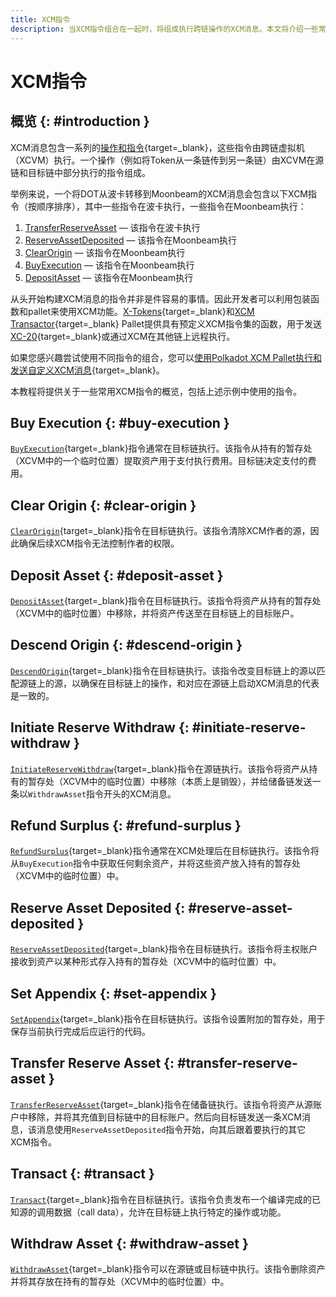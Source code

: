 ```yaml
---
title: XCM指令
description: 当XCM指令组合在一起时，将组成执行跨链操作的XCM消息。本文将介绍一些常用指令。
---
```


# XCM指令

## 概览 {: #introduction }

XCM消息包含一系列的[操作和指令](https://github.com/paritytech/xcm-format#5-the-xcvm-instruction-set){target=\_blank}，这些指令由跨链虚拟机（XCVM）执行。一个操作（例如将Token从一条链传到另一条链）由XCVM在源链和目标链中部分执行的指令组成。

举例来说，一个将DOT从波卡转移到Moonbeam的XCM消息会包含以下XCM指令（按顺序排序），其中一些指令在波卡执行，一些指令在Moonbeam执行：

 1. [TransferReserveAsset](#transfer-reserve-asset) — 该指令在波卡执行
 2. [ReserveAssetDeposited](#reserve-asset-deposited) — 该指令在Moonbeam执行
 3. [ClearOrigin](#clear-origin) — 该指令在Moonbeam执行
 4. [BuyExecution](#buy-execution) — 该指令在Moonbeam执行
 5. [DepositAsset](#deposit-asset) — 该指令在Moonbeam执行

从头开始构建XCM消息的指令并非是件容易的事情。因此开发者可以利用包装函数和pallet来使用XCM功能。[X-Tokens](/builders/interoperability/xcm/xc20/send-xc20s/xtokens-pallet/){target=\_blank}和[XCM Transactor](/builders/interoperability/xcm/remote-execution/substrate-calls/xcm-transactor-pallet/){target=\_blank} Pallet提供具有预定义XCM指令集的函数，用于发送[XC-20](/builders/interoperability/xcm/xc20/overview/){target=\_blank}或通过XCM在其他链上远程执行。

如果您感兴趣尝试使用不同指令的组合，您可以[使用Polkadot XCM Pallet执行和发送自定义XCM消息](/builders/interoperability/xcm/send-execute-xcm){target=\_blank}。

本教程将提供关于一些常用XCM指令的概览，包括上述示例中使用的指令。

## Buy Execution {: #buy-execution }

[`BuyExecution`](https://github.com/paritytech/xcm-format#buyexecution){target=\_blank}指令通常在目标链执行。该指令从持有的暂存处（XCVM中的一个临时位置）提取资产用于支付执行费用。目标链决定支付的费用。

## Clear Origin {: #clear-origin }

[`ClearOrigin`](https://github.com/paritytech/xcm-format#clearorigin){target=\_blank}指令在目标链执行。该指令清除XCM作者的源，因此确保后续XCM指令无法控制作者的权限。

## Deposit Asset {: #deposit-asset }

[`DepositAsset`](https://github.com/paritytech/xcm-format#depositasset){target=\_blank}指令在目标链执行。该指令将资产从持有的暂存处（XCVM中的临时位置）中移除，并将资产传送至在目标链上的目标账户。

## Descend Origin {: #descend-origin }

[`DescendOrigin`](https://github.com/paritytech/xcm-format#descendorigin){target=\_blank}指令在目标链执行。该指令改变目标链上的源以匹配源链上的源，以确保在目标链上的操作，和对应在源链上启动XCM消息的代表是一致的。

## Initiate Reserve Withdraw {: #initiate-reserve-withdraw }

[`InitiateReserveWithdraw`](https://github.com/paritytech/xcm-format#initiatereservewithdraw){target=\_blank}指令在源链执行。该指令将资产从持有的暂存处（XCVM中的临时位置）中移除（本质上是销毁），并给储备链发送一条以`WithdrawAsset`指令开头的XCM消息。

## Refund Surplus {: #refund-surplus }

[`RefundSurplus`](https://github.com/paritytech/xcm-format#refundsurplus){target=\_blank}指令通常在XCM处理后在目标链执行。该指令将从`BuyExecution`指令中获取任何剩余资产，并将这些资产放入持有的暂存处（XCVM中的临时位置）中。

## Reserve Asset Deposited {: #reserve-asset-deposited }

[`ReserveAssetDeposited`](https://github.com/paritytech/xcm-format#reserveassetdeposited-){target=\_blank}指令在目标链执行。该指令将主权账户接收到资产以某种形式存入持有的暂存处（XCVM中的临时位置）中。

## Set Appendix {: #set-appendix }

[`SetAppendix`](https://github.com/paritytech/xcm-format#setappendix){target=\_blank}指令在目标链执行。该指令设置附加的暂存处，用于保存当前执行完成后应运行的代码。

## Transfer Reserve Asset {: #transfer-reserve-asset }

[`TransferReserveAsset`](https://github.com/paritytech/xcm-format#transferreserveasset){target=\_blank}指令在储备链执行。该指令将资产从源账户中移除，并将其充值到目标链中的目标账户。然后向目标链发送一条XCM消息，该消息使用`ReserveAssetDeposited`指令开始，向其后跟着要执行的其它XCM指令。

## Transact {: #transact }

[`Transact`](https://github.com/paritytech/xcm-format#transact){target=\_blank}指令在目标链执行。该指令负责发布一个编译完成的已知源的调用数据（call data），允许在目标链上执行特定的操作或功能。

## Withdraw Asset {: #withdraw-asset }

[`WithdrawAsset`](https://github.com/paritytech/xcm-format#withdrawasset){target=\_blank}指令可以在源链或目标链中执行。该指令删除资产并将其存放在持有的暂存处（XCVM中的临时位置）中。
